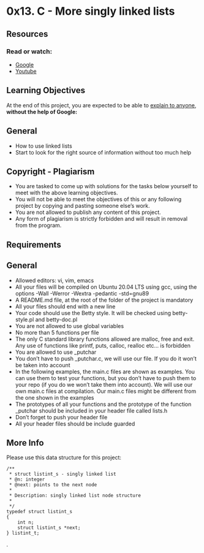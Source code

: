 # 0x13. C - More singly linked lists
## Resources
### Read or watch:
* [Google](https://www.google.com/#q=linked+lists)
* [Youtube](https://www.youtube.com/results?search_query=linked+lists)
## Learning Objectives
At the end of this project, you are expected to be able to [explain to anyone](https://fs.blog/feynman-learning-technique/), **without the help of Google:**
## General
* How to use linked lists
* Start to look for the right source of information without too much help
## Copyright - Plagiarism
* You are tasked to come up with solutions for the tasks below yourself to meet with the above learning objectives.
* You will not be able to meet the objectives of this or any following project by copying and pasting someone else’s work.
* You are not allowed to publish any content of this project.
* Any form of plagiarism is strictly forbidden and will result in removal from the program.
## Requirements
## General
* Allowed editors: vi, vim, emacs
* All your files will be compiled on Ubuntu 20.04 LTS using gcc, using the options -Wall -Werror -Wextra -pedantic -std=gnu89
* A README.md file, at the root of the folder of the project is mandatory
* All your files should end with a new line
* Your code should use the Betty style. It will be checked using betty-style.pl and betty-doc.pl
* You are not allowed to use global variables
* No more than 5 functions per file
* The only C standard library functions allowed are malloc, free and exit. Any use of functions like printf, puts, calloc, realloc etc… is forbidden
* You are allowed to use _putchar
* You don’t have to push _putchar.c, we will use our file. If you do it won’t be taken into account
* In the following examples, the main.c files are shown as examples. You can use them to test your functions, but you don’t have to push them to your repo (if you do we won’t take them into account). We will use our own main.c files at compilation. Our main.c files might be different from the one shown in the examples
* The prototypes of all your functions and the prototype of the function _putchar should be included in your header file called lists.h
* Don’t forget to push your header file
* All your header files should be include guarded
## More Info
Please use this data structure for this project:
```
/**
 * struct listint_s - singly linked list
 * @n: integer
 * @next: points to the next node
 *
 * Description: singly linked list node structure
 * 
 */
typedef struct listint_s
{
    int n;
    struct listint_s *next;
} listint_t;
```
.

